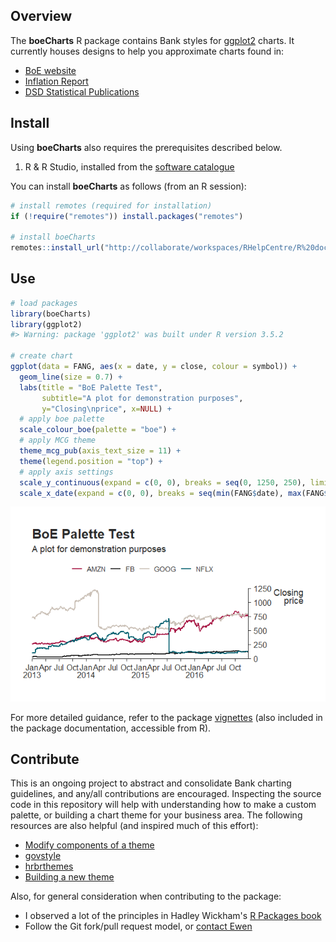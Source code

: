 <!-- README.md is generated from README.Rmd. Please edit that file -->
Overview
--------

The **boeCharts** R package contains Bank styles for [ggplot2](https://github.com/hadley/ggplot2) charts. It currently houses designs to help you approximate charts found in:

-   [BoE website](https://www.bankofengland.co.uk/statistics/visual-summaries/effective-interest-rates)
-   [Inflation Report](https://www.bankofengland.co.uk/inflation-report/2018/august-2018/global-economic-and-financial-market-developments)
-   [DSD Statistical Publications](https://www.bankofengland.co.uk/-/media/boe/files/statistics/money-and-credit/2018/february-2018.pdf?la=en&hash=D5A6531045C648B4169D5FD480723AE4CFBD75F9)

Install
-------

Using **boeCharts** also requires the prerequisites described below.

1.  R & R Studio, installed from the [software catalogue](http://sccm-wl-mgt-01/CMApplicationCatalog)

You can install **boeCharts** as follows (from an R session):

``` r
# install remotes (required for installation)
if (!require("remotes")) install.packages("remotes")

# install boeCharts
remotes::install_url("http://collaborate/workspaces/RHelpCentre/R%20documents/Packages/boeCharts_1.0.0.zip", dependencies = TRUE)
```

Use
---

``` r
# load packages
library(boeCharts)
library(ggplot2)
#> Warning: package 'ggplot2' was built under R version 3.5.2

# create chart
ggplot(data = FANG, aes(x = date, y = close, colour = symbol)) +
  geom_line(size = 0.7) +
  labs(title = "BoE Palette Test",
       subtitle="A plot for demonstration purposes",
       y="Closing\nprice", x=NULL) +
  # apply boe palette
  scale_colour_boe(palette = "boe") +
  # apply MCG theme
  theme_mcg_pub(axis_text_size = 11) +
  theme(legend.position = "top") +
  # apply axis settings
  scale_y_continuous(expand = c(0, 0), breaks = seq(0, 1250, 250), limits = c(0, 1250), position = "right") +
  scale_x_date(expand = c(0, 0), breaks = seq(min(FANG$date), max(FANG$date), by = "3 months"), labels = boe_date_labels())
```

![](figures/example-1.png)

For more detailed guidance, refer to the package [vignettes](https://tfsapp-liv/tfs/UnmanagedCollection/Shared%20Analytical%20Code/_git/boeCharts?path=%2Fvignettes&version=GBmaster&_a=contents) (also included in the package documentation, accessible from R).

Contribute
----------

This is an ongoing project to abstract and consolidate Bank charting guidelines, and any/all contributions are encouraged. Inspecting the source code in this repository will help with understanding how to make a custom palette, or building a chart theme for your business area. The following resources are also helpful (and inspired much of this effort):

-   [Modify components of a theme](https://ggplot2.tidyverse.org/reference/theme.html)
-   [govstyle](https://github.com/ukgovdatascience/govstyle)
-   [hrbrthemes](https://github.com/hrbrmstr/hrbrthemes)
-   [Building a new theme](https://bookdown.org/rdpeng/RProgDA/building-a-new-theme.html)

Also, for general consideration when contributing to the package:

-   I observed a lot of the principles in Hadley Wickham's [R Packages book](http://r-pkgs.had.co.nz/)
-   Follow the Git fork/pull request model, or [contact Ewen](mailto:ewen.henderson@bankofengland.co.uk)
